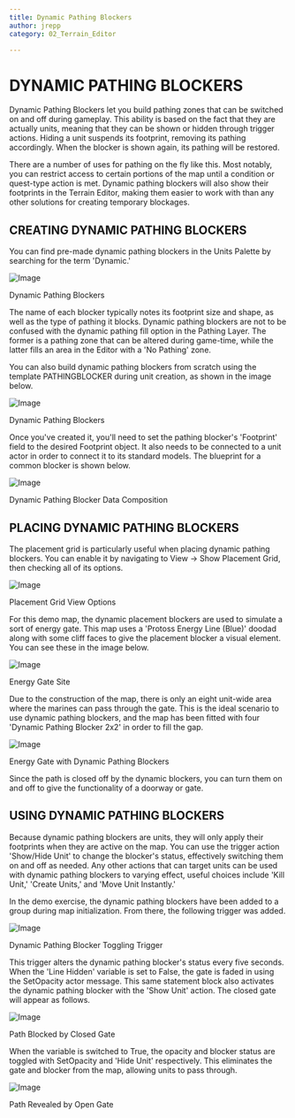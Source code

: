 ```yaml
---
title: Dynamic Pathing Blockers
author: jrepp
category: 02_Terrain_Editor

---
```

DYNAMIC PATHING BLOCKERS
========================

Dynamic Pathing Blockers let you build pathing zones that can be
switched on and off during gameplay. This ability is based on the fact
that they are actually units, meaning that they can be shown or hidden
through trigger actions. Hiding a unit suspends its footprint, removing
its pathing accordingly. When the blocker is shown again, its pathing
will be restored.

There are a number of uses for pathing on the fly like this. Most
notably, you can restrict access to certain portions of the map until a
condition or quest-type action is met. Dynamic pathing blockers will
also show their footprints in the Terrain Editor, making them easier to
work with than any other solutions for creating temporary blockages.

CREATING DYNAMIC PATHING BLOCKERS
---------------------------------

You can find pre-made dynamic pathing blockers in the Units Palette by
searching for the term 'Dynamic.'

![Image](./031_Dynamic_Pathing_Blockers/image1.png)

Dynamic Pathing Blockers

The name of each blocker typically notes its footprint size and shape,
as well as the type of pathing it blocks. Dynamic pathing blockers are
not to be confused with the dynamic pathing fill option in the Pathing
Layer. The former is a pathing zone that can be altered during
game-time, while the latter fills an area in the Editor with a 'No
Pathing' zone.

You can also build dynamic pathing blockers from scratch using the
template PATHINGBLOCKER during unit creation, as shown in the image
below.

![Image](./031_Dynamic_Pathing_Blockers/image2.png)

Dynamic Pathing Blockers

Once you've created it, you'll need to set the pathing blocker's
'Footprint' field to the desired Footprint object. It also needs to be
connected to a unit actor in order to connect it to its standard models.
The blueprint for a common blocker is shown below.

![Image](./031_Dynamic_Pathing_Blockers/image3.png)

Dynamic Pathing Blocker Data Composition

PLACING DYNAMIC PATHING BLOCKERS
--------------------------------

The placement grid is particularly useful when placing dynamic pathing
blockers. You can enable it by navigating to View -\> Show Placement
Grid, then checking all of its options.

![Image](./031_Dynamic_Pathing_Blockers/image4.png)

Placement Grid View Options

For this demo map, the dynamic placement blockers are used to simulate a
sort of energy gate. This map uses a 'Protoss Energy Line (Blue)' doodad
along with some cliff faces to give the placement blocker a visual
element. You can see these in the image below.

![Image](./031_Dynamic_Pathing_Blockers/image5.png)

Energy Gate Site

Due to the construction of the map, there is only an eight unit-wide
area where the marines can pass through the gate. This is the ideal
scenario to use dynamic pathing blockers, and the map has been fitted
with four 'Dynamic Pathing Blocker 2x2' in order to fill the gap.

![Image](./031_Dynamic_Pathing_Blockers/image6.png)

Energy Gate with Dynamic Pathing Blockers

Since the path is closed off by the dynamic blockers, you can turn them
on and off to give the functionality of a doorway or gate.

USING DYNAMIC PATHING BLOCKERS
------------------------------

Because dynamic pathing blockers are units, they will only apply their
footprints when they are active on the map. You can use the trigger
action 'Show/Hide Unit' to change the blocker's status, effectively
switching them on and off as needed. Any other actions that can target
units can be used with dynamic pathing blockers to varying effect,
useful choices include 'Kill Unit,' 'Create Units,' and 'Move Unit
Instantly.'

In the demo exercise, the dynamic pathing blockers have been added to a
group during map initialization. From there, the following trigger was
added.

![Image](./031_Dynamic_Pathing_Blockers/image7.png)

Dynamic Pathing Blocker Toggling Trigger

This trigger alters the dynamic pathing blocker's status every five
seconds. When the 'Line Hidden' variable is set to False, the gate is
faded in using the SetOpacity actor message. This same statement block
also activates the dynamic pathing blocker with the 'Show Unit' action.
The closed gate will appear as follows.

![Image](./031_Dynamic_Pathing_Blockers/image8.png)

Path Blocked by Closed Gate

When the variable is switched to True, the opacity and blocker status
are toggled with SetOpacity and 'Hide Unit' respectively. This
eliminates the gate and blocker from the map, allowing units to pass
through.

![Image](./031_Dynamic_Pathing_Blockers/image9.png)

Path Revealed by Open Gate

